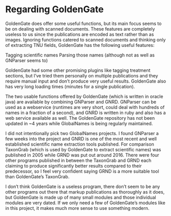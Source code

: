 # Regarding GoldenGate
GoldenGate does offer some useful functions, but its main focus seems to be on dealing with scanned documents. These features are completely useless to us since the publications are encoded as text rather than as images. Ignoring functions catered to scanned documents and thinking only of extracting TNU fields, GoldenGate has the following useful features:

Tagging scientific names
Parsing those names (although not as well as GNParser seems to)

GoldenGate had some other promising plugins like tagging treatment sections, but I’ve tried them personally on multiple publications and they require manual input and don’t produce very useful results. GoldenGate also has very long loading times (minutes for a single publication).

The two usable functions offered by GoldenGate (which is written in oracle java) are available by combining GNParser and GNRD. GNParser can be used as a webservice (runtimes are very short, could deal with hundreds of names in a fraction of a second), and GNRD is written in ruby and also has a web service available as well. The GoldenGate repository has not been updated in ~4 years while GlobalNames is being regularly maintained. 

I did not intentionally pick two GlobalNames projects. I found GNParser a few weeks into the project and GNRD is one of the most recent and well established scientific name extraction tools published. For comparison TaxonGrab (which is used by GoldenGate to extract scientific names) was published in 2005 while GRND was put out around 2016. There were four other programs published in between the TaxonGrab and GRND each claiming to produce significantly better results compared to their predecessor, so I feel very confident saying GRND is a more suitable tool than GoldenGate’s TaxonGrab. 

I don’t think GoldenGate is a useless program, there don’t seem to be any other programs out there that markup publications as thoroughly as it does, but GoldenGate is made up of many small modules and those individual modules are very dated. If we only need a few of GoldenGate’s modules like in this project, it makes much more sense to use something modern.
